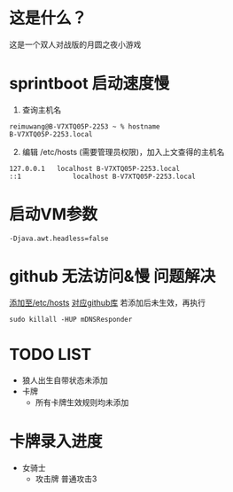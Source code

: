 # 这是什么？
这是一个双人对战版的月圆之夜小游戏

# sprintboot 启动速度慢
1. 查询主机名
```shell
reimuwang@B-V7XTQ05P-2253 ~ % hostname
B-V7XTQ05P-2253.local
```
2. 编辑 /etc/hosts (需要管理员权限)，加入上文查得的主机名
```
127.0.0.1	localhost B-V7XTQ05P-2253.local
::1             localhost B-V7XTQ05P-2253.local
```

# 启动VM参数
```
-Djava.awt.headless=false
```

# github 无法访问&慢 问题解决
[添加至/etc/hosts](https://raw.fastgit.org/521xueweihan/GitHub520/main/hosts)
[对应github库](https://github.com/521xueweihan/GitHub520)
若添加后未生效，再执行
```shell
sudo killall -HUP mDNSResponder
```
# TODO LIST
- 狼人出生自带状态未添加
- 卡牌
  - 所有卡牌生效规则均未添加

# 卡牌录入进度
- 女骑士
  - 攻击牌 普通攻击3